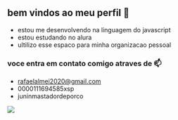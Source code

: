 ## bem vindos ao meu perfil 👋

- estou me desenvolvendo na linguagem do javascript
- estou estudando no alura
- ultilizo esse espaco para minha organizacao pessoal


### voce entra em contato comigo atraves de 📫
 - rafaelalmei2020@gmail.com
 - 0000111694585xsp
- juninmastadordeporco
 
![](https://media1.tenor.com/m/U7WkoJaEwEUAAAAC/sadgecry-sadge.gif)


